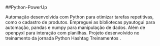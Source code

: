 ##Python-PowerUp

Automação desenvolvida com Python para otimizar tarefas repetitivas, como o cadastro de produtos. Empreguei as bibliotecas pyautogui para automação, pandas e numpy para manipulação de dados. Além de openpyxl para interação com planilhas. Projeto desenvolvido no treinamento da jornada Python Hashtag Treinamentos . 
